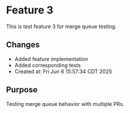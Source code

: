 # Feature 3

This is test feature 3 for merge queue testing.

## Changes
- Added feature implementation
- Added corresponding tests
- Created at: Fri Jun  6 15:57:34 CDT 2025

## Purpose
Testing merge queue behavior with multiple PRs.
